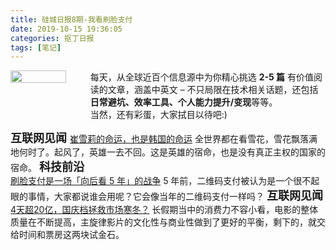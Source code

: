 ```yaml
---
title: 硅城日报8期-我看刷脸支付
date: 2019-10-15 19:36:05
categories: 抠丁日报
tags: [笔记]
---
```

<div class="head_img" style="display:flex;">    
    <img style='width:70%;' src="https://imgg.cookcloud.club/pixhouse_qr.png">   
        <span class="head_img_desp"  >
            每天，从全球近百个信息源中为你精心挑选 <b>2-5 篇</b> 有价值阅读的文章，涵盖中英文 – 不只局限在技术相关话题，还包括
            <b>日常避坑、效率工具、个人能力提升/变现</b>等等。
        <br/>当然，还有彩蛋，大家拭目以待吧:) 
        </span>   
</div>


<font size=4> **互联网见闻** </font>
	[崔雪莉的命运，也是韩国的命运](https://mp.weixin.qq.com/s/a5gFCRcewIod3aBLUj0fVA)
	全世界都在看雪花，雪花飘落满地何时了。起风了，英雄一去不回。这是英雄的宿命，也是没有真正主权的国家的宿命。
<font size=4> **科技前沿** </font> <!-- more -->   
	[刷脸支付是一场「向后看 5 年」的战争](https://mp.weixin.qq.com/s/_3Jv06hs3xxM2EzyTOvbIg)
	5 年前，二维码支付被认为是一个很不起眼的事情，大家都说谁会用呢？它会像当年的二维码支付一样吗？
<font size=4> **互联网见闻** </font>     
	[4天超20亿，国庆档拯救市场寒冬？](https://mp.weixin.qq.com/s/sKdNMw9q8fuFVZy4PLagbg)
	长假期当中的消费力不容小看，电影的整体质量在不断提高，主旋律影片的文化性与商业性做到了更好的平衡，剩下的，就交给时间和票房这两块试金石。
   